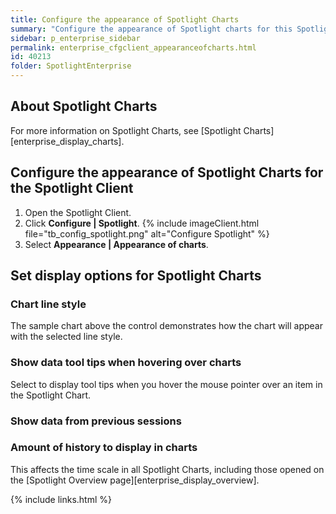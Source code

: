 ```yaml
---
title: Configure the appearance of Spotlight Charts
summary: "Configure the appearance of Spotlight charts for this Spotlight Client."
sidebar: p_enterprise_sidebar
permalink: enterprise_cfgclient_appearanceofcharts.html
id: 40213
folder: SpotlightEnterprise
---
```


## About Spotlight Charts

For more information on Spotlight Charts, see [Spotlight Charts][enterprise_display_charts].

## Configure the appearance of Spotlight Charts for the Spotlight Client

1. Open the Spotlight Client.
2. Click **Configure \| Spotlight**.
   {% include imageClient.html file="tb_config_spotlight.png" alt="Configure Spotlight" %}
3. Select **Appearance \| Appearance of charts**.

## Set display options for Spotlight Charts

### Chart line style

The sample chart above the control demonstrates how the chart will appear with the selected line style.

### Show data tool tips when hovering over charts

Select to display tool tips when you hover the mouse pointer over an item in the Spotlight Chart.

### Show data from previous sessions


### Amount of history to display in charts

This affects the time scale in all Spotlight Charts, including those opened on the [Spotlight Overview page][enterprise_display_overview].



{% include links.html %}
